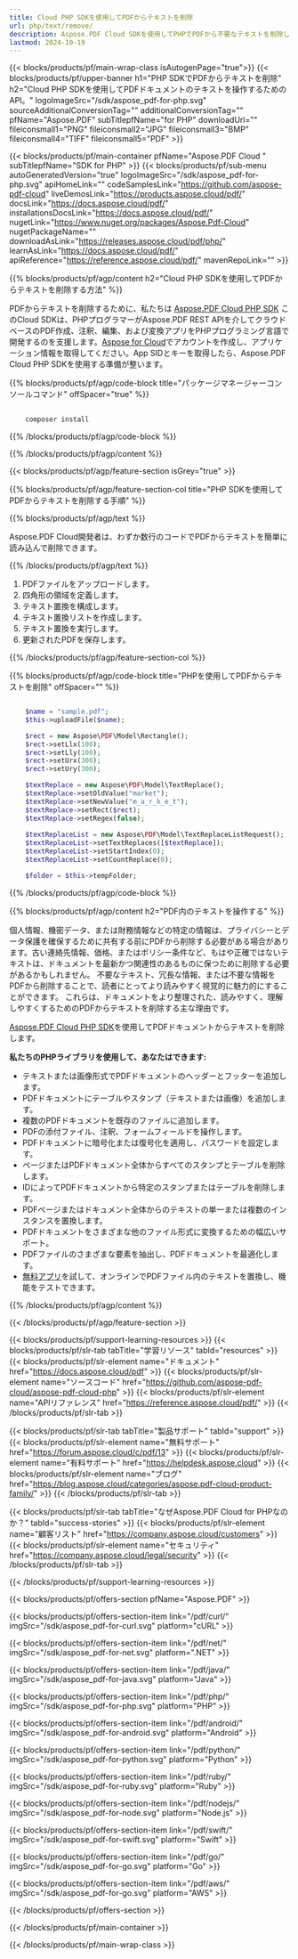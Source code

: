 ```yaml
---
title: Cloud PHP SDKを使用してPDFからテキストを削除
url: php/text/remove/
description: Aspose.PDF Cloud SDKを使用してPHPでPDFから不要なテキストを削除します。ファイルをクリーンアップして合理化します。
lastmod: 2024-10-19
---
```


{{< blocks/products/pf/main-wrap-class isAutogenPage="true">}}
{{< blocks/products/pf/upper-banner h1="PHP SDKでPDFからテキストを削除" h2="Cloud PHP SDKを使用してPDFドキュメントのテキストを操作するためのAPI。" logoImageSrc="/sdk/aspose_pdf-for-php.svg" sourceAdditionalConversionTag="" additionalConversionTag="" pfName="Aspose.PDF" subTitlepfName="for PHP" downloadUrl="" fileiconsmall1="PNG" fileiconsmall2="JPG" fileiconsmall3="BMP" fileiconsmall4="TIFF" fileiconsmall5="PDF" >}}

{{< blocks/products/pf/main-container pfName="Aspose.PDF Cloud " subTitlepfName="SDK for PHP" >}}
{{< blocks/products/pf/sub-menu autoGeneratedVersion="true" logoImageSrc="/sdk/aspose_pdf-for-php.svg" apiHomeLink="" codeSamplesLink="https://github.com/aspose-pdf-cloud" liveDemosLink="https://products.aspose.cloud/pdf/" docsLink="https://docs.aspose.cloud/pdf/" installationsDocsLink="https://docs.aspose.cloud/pdf/" nugetLink="https://www.nuget.org/packages/Aspose.Pdf-Cloud" nugetPackageName="" downloadAsLink="https://releases.aspose.cloud/pdf/php/" learnAsLink="https://docs.aspose.cloud/pdf/" apiReference="https://reference.aspose.cloud/pdf/" mavenRepoLink="" >}}

{{% blocks/products/pf/agp/content h2="Cloud PHP SDKを使用してPDFからテキストを削除する方法" %}}

PDFからテキストを削除するために、私たちは
[Aspose.PDF Cloud PHP SDK](https://products.aspose.cloud/pdf/php/)
このCloud SDKは、PHPプログラマーがAspose.PDF REST APIを介してクラウドベースのPDF作成、注釈、編集、および変換アプリをPHPプログラミング言語で開発するのを支援します。[Aspose for Cloud](https://dashboard.aspose.cloud/#/apps)でアカウントを作成し、アプリケーション情報を取得してください。App SIDとキーを取得したら、Aspose.PDF Cloud PHP SDKを使用する準備が整います。

{{% blocks/products/pf/agp/code-block title="パッケージマネージャーコンソールコマンド" offSpacer="true" %}}

```bash
     
    composer install

```

{{% /blocks/products/pf/agp/code-block %}}

{{% /blocks/products/pf/agp/content %}}

{{< blocks/products/pf/agp/feature-section isGrey="true" >}}

{{% blocks/products/pf/agp/feature-section-col title="PHP SDKを使用してPDFからテキストを削除する手順" %}}

{{% blocks/products/pf/agp/text %}}

Aspose.PDF Cloud開発者は、わずか数行のコードでPDFからテキストを簡単に読み込んで削除できます。

{{% /blocks/products/pf/agp/text %}}

1. PDFファイルをアップロードします。
1. 四角形の領域を定義します。
1. テキスト置換を構成します。
1. テキスト置換リストを作成します。
1. テキスト置換を実行します。
1. 更新されたPDFを保存します。

{{% /blocks/products/pf/agp/feature-section-col %}}


{{% blocks/products/pf/agp/code-block title="PHPを使用してPDFからテキストを削除" offSpacer="" %}}

```php

    $name = "sample.pdf";
    $this->uploadFile($name);

    $rect = new Aspose\PDF\Model\Rectangle();
    $rect->setLlx(100);
    $rect->setLly(100);
    $rect->setUrx(300);
    $rect->setUry(300);

    $textReplace = new Aspose\PDF\Model\TextReplace();
    $textReplace->setOldValue("market");
    $textReplace->setNewValue("m_a_r_k_e_t");
    $textReplace->setRect($rect);
    $textReplace->setRegex(false);
    
    $textReplaceList = new Aspose\PDF\Model\TextReplaceListRequest();
    $textReplaceList->setTextReplaces([$textReplace]);
    $textReplaceList->setStartIndex(0);
    $textReplaceList->setCountReplace(0);

    $folder = $this->tempFolder;
```

{{% /blocks/products/pf/agp/code-block %}}

{{% blocks/products/pf/agp/content h2="PDF内のテキストを操作する" %}}

個人情報、機密データ、または財務情報などの特定の情報は、プライバシーとデータ保護を確保するために共有する前にPDFから削除する必要がある場合があります。古い連絡先情報、価格、またはポリシー条件など、もはや正確ではないテキストは、ドキュメントを最新かつ関連性のあるものに保つために削除する必要があるかもしれません。
不要なテキスト、冗長な情報、または不要な情報をPDFから削除することで、読者にとってより読みやすく視覚的に魅力的にすることができます。
これらは、ドキュメントをより整理された、読みやすく、理解しやすくするためのPDFからテキストを削除する主な理由です。

[Aspose.PDF Cloud PHP SDK](https://products.aspose.cloud/pdf/php/)を使用してPDFドキュメントからテキストを削除します。

**私たちのPHPライブラリを使用して、あなたはできます:**

+ テキストまたは画像形式でPDFドキュメントのヘッダーとフッターを追加します。
+ PDFドキュメントにテーブルやスタンプ（テキストまたは画像）を追加します。
+ 複数のPDFドキュメントを既存のファイルに追加します。
+ PDFの添付ファイル、注釈、フォームフィールドを操作します。
+ PDFドキュメントに暗号化または復号化を適用し、パスワードを設定します。
+ ページまたはPDFドキュメント全体からすべてのスタンプとテーブルを削除します。
+ IDによってPDFドキュメントから特定のスタンプまたはテーブルを削除します。
+ PDFページまたはドキュメント全体からのテキストの単一または複数のインスタンスを置換します。
+ PDFドキュメントをさまざまな他のファイル形式に変換するための幅広いサポート。
+ PDFファイルのさまざまな要素を抽出し、PDFドキュメントを最適化します。
+ [無料アプリ](https://products.aspose.app/pdf/redaction)を試して、オンラインでPDFファイル内のテキストを置換し、機能をテストできます。

{{% /blocks/products/pf/agp/content %}}

{{< /blocks/products/pf/agp/feature-section >}}

{{< blocks/products/pf/support-learning-resources >}}
{{< blocks/products/pf/slr-tab tabTitle="学習リソース" tabId="resources" >}}
{{< blocks/products/pf/slr-element name="ドキュメント" href="https://docs.aspose.cloud/pdf" >}}
{{< blocks/products/pf/slr-element name="ソースコード" href="https://github.com/aspose-pdf-cloud/aspose-pdf-cloud-php" >}}
{{< blocks/products/pf/slr-element name="APIリファレンス" href="https://reference.aspose.cloud/pdf/" >}}
{{< /blocks/products/pf/slr-tab >}}

{{< blocks/products/pf/slr-tab tabTitle="製品サポート" tabId="support" >}}
{{< blocks/products/pf/slr-element name="無料サポート" href="https://forum.aspose.cloud/c/pdf/13" >}}
{{< blocks/products/pf/slr-element name="有料サポート" href="https://helpdesk.aspose.cloud" >}}
{{< blocks/products/pf/slr-element name="ブログ" href="https://blog.aspose.cloud/categories/aspose.pdf-cloud-product-family/" >}}
{{< /blocks/products/pf/slr-tab >}}

{{< blocks/products/pf/slr-tab tabTitle="なぜAspose.PDF Cloud for PHPなのか？" tabId="success-stories" >}}
{{< blocks/products/pf/slr-element name="顧客リスト" href="https://company.aspose.cloud/customers" >}}
{{< blocks/products/pf/slr-element name="セキュリティ" href="https://company.aspose.cloud/legal/security" >}}
{{< /blocks/products/pf/slr-tab >}}

{{< /blocks/products/pf/support-learning-resources >}}

{{< blocks/products/pf/offers-section pfName="Aspose.PDF" >}}

{{< blocks/products/pf/offers-section-item link="/pdf/curl/" imgSrc="/sdk/aspose_pdf-for-curl.svg" platform="cURL" >}}

{{< blocks/products/pf/offers-section-item link="/pdf/net/" imgSrc="/sdk/aspose_pdf-for-net.svg" platform=".NET" >}}

{{< blocks/products/pf/offers-section-item link="/pdf/java/" imgSrc="/sdk/aspose_pdf-for-java.svg" platform="Java" >}}

{{< blocks/products/pf/offers-section-item link="/pdf/php/" imgSrc="/sdk/aspose_pdf-for-php.svg" platform="PHP" >}}

{{< blocks/products/pf/offers-section-item link="/pdf/android/" imgSrc="/sdk/aspose_pdf-for-android.svg" platform="Android" >}}

{{< blocks/products/pf/offers-section-item link="/pdf/python/" imgSrc="/sdk/aspose_pdf-for-python.svg" platform="Python" >}}

{{< blocks/products/pf/offers-section-item link="/pdf/ruby/" imgSrc="/sdk/aspose_pdf-for-ruby.svg" platform="Ruby" >}}

{{< blocks/products/pf/offers-section-item link="/pdf/nodejs/" imgSrc="/sdk/aspose_pdf-for-node.svg" platform="Node.js" >}}

{{< blocks/products/pf/offers-section-item link="/pdf/swift/" imgSrc="/sdk/aspose_pdf-for-swift.svg" platform="Swift" >}}

{{< blocks/products/pf/offers-section-item link="/pdf/go/" imgSrc="/sdk/aspose_pdf-for-go.svg" platform="Go" >}}

{{< blocks/products/pf/offers-section-item link="/pdf/aws/" imgSrc="/sdk/aspose_pdf-for-go.svg" platform="AWS" >}}

{{< /blocks/products/pf/offers-section >}}

<!-- aboutfile Ends -->

{{< /blocks/products/pf/main-container >}}

{{< /blocks/products/pf/main-wrap-class >}}
